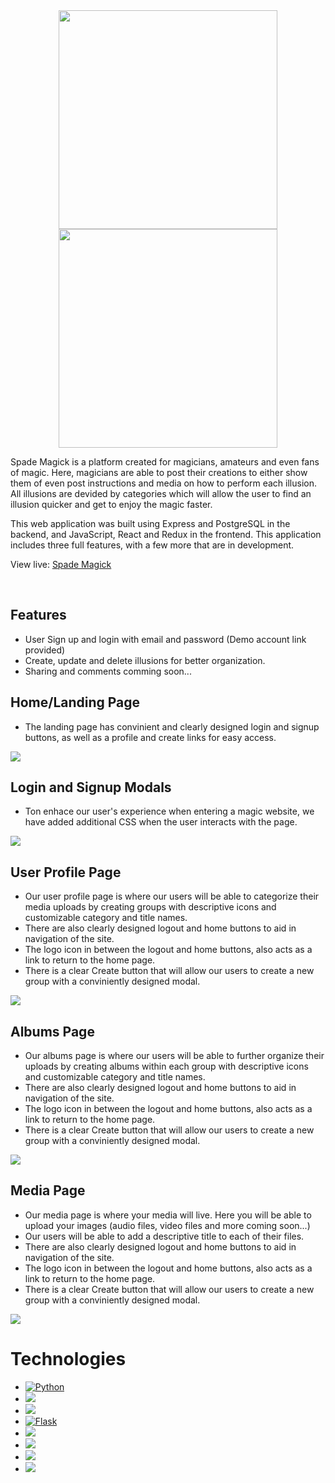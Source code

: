 <br />
<br />

<p align='center'>
  <img src='https://safemedia-capstone.s3.us-east-2.amazonaws.com/Public/spademagic-txt.png' width='350px' >
  <img src='https://safemedia-capstone.s3.us-east-2.amazonaws.com/Public/spademagick-logo.jpeg' width='350px' >
</p>

Spade Magick is a platform created for magicians, amateurs and even fans of magic. Here, magicians are able to post their creations to either show them of even post instructions and media on how to perform each illusion. All illusions are devided by categories which will allow the user to find an illusion quicker and get to enjoy the magic faster.

This web application was built using Express and PostgreSQL in the backend, and JavaScript, React and Redux in the frontend. This application includes three full features, with a few more that are in development.

View live: <a href='https://jborja-one.github.io/'>Spade Magick</a>

<br />

## Features

-   User Sign up and login with email and password (Demo account link provided)
-   Create, update and delete illusions for better organization.
-   Sharing and comments comming soon...
    <br />

## Home/Landing Page

- The landing page has convinient and clearly designed login and signup buttons, as well as a profile and create links for easy access.

<img src='https://jborja-bucket.s3.us-west-1.amazonaws.com/images/spademagick-login-signup.png' >
    <br />
    
## Login and Signup Modals

- Ton enhace our user's experience when entering a magic website, we have added additional CSS when the user interacts with the page.

<img src='https://safemedia-capstone.s3.us-east-2.amazonaws.com/Public/safemedia-login-signup.png' >
    <br />

## User Profile Page

- Our user profile page is where our users will be able to categorize their media uploads by creating groups with descriptive icons and customizable category and title names.
- There are also clearly designed logout and home buttons to aid in navigation of the site.
- The logo icon in between the logout and home buttons, also acts as a link to return to the home page.
- There is a clear Create button that will allow our users to create a new group with a conviniently designed modal.

<img src='https://safemedia-capstone.s3.us-east-2.amazonaws.com/Public/groups-page.png' >
    <br />

## Albums Page

- Our albums page is where our users will be able to further organize their uploads by creating albums within each group with descriptive icons and customizable category and title names.
- There are also clearly designed logout and home buttons to aid in navigation of the site.
- The logo icon in between the logout and home buttons, also acts as a link to return to the home page.
- There is a clear Create button that will allow our users to create a new group with a conviniently designed modal.

<img src='https://safemedia-capstone.s3.us-east-2.amazonaws.com/Public/albums-page.png' >
    <br />
    
## Media Page

- Our media page is where your media will live. Here you will be able to upload your images (audio files, video files and more coming soon...)
- Our users will be able to add a descriptive title to each of their files.
- There are also clearly designed logout and home buttons to aid in navigation of the site.
- The logo icon in between the logout and home buttons, also acts as a link to return to the home page.
- There is a clear Create button that will allow our users to create a new group with a conviniently designed modal.

<img src='https://safemedia-capstone.s3.us-east-2.amazonaws.com/Public/media-page.png' >
    <br />

# Technologies

-   <a href="https://www.python.org/"><img alt="Python" src="https://img.shields.io/badge/-Python-3776AB?style=flat-square&logo=Python&logoColor=white&" /></a>
-   <a href="https://developer.mozilla.org/en-US/docs/Web/CSS"><img src="https://img.shields.io/badge/-CSS3-1572B6?logo=CSS3" /></a>
-   <a href="https://developer.mozilla.org/en-US/docs/Web/HTML"><img src="https://img.shields.io/badge/-HTML5-E34F26?logo=HTML5&logoColor=ffffff" /></a>
-   <a href="https://flask.palletsprojects.com/en/1.1.x/"><img alt="Flask" src="https://img.shields.io/badge/-Flask-000000?style=flat-square&logo=Flask&logoColor=white" /></a>
-   <a href="https://www.postgresql.org/"><img src="https://img.shields.io/badge/-PostgreSQL-336791?logo=PostgreSQL" /></a>
-   <a href="https://reactjs.org/"><img src="https://img.shields.io/badge/-React-61DAFB?logo=React&logoColor=333333" /></a>
-   <a href="https://redux.js.org/"><img src="https://img.shields.io/badge/-Redux-764ABC?logo=Redux" /></a>
-   <a href=https://www.sqlalchemy.org/><img src=https://img.shields.io/badge/-SQLAlchemy-red /></a>
    <br />
